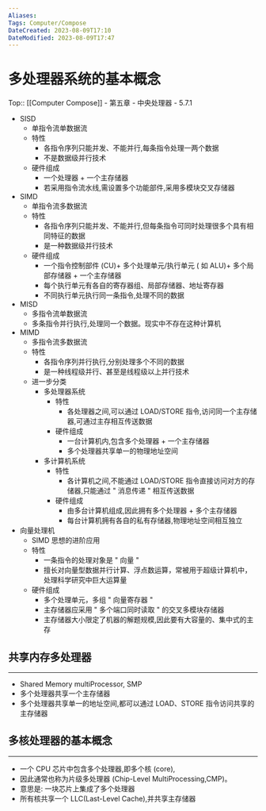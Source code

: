 ```yaml
---
Aliases: 
Tags: Computer/Compose 
DateCreated: 2023-08-09T17:10
DateModified: 2023-08-09T17:47
---
```

# 多处理器系统的基本概念

Top:: [[Computer Compose]] - 第五章 - 中央处理器 - 5.7.1

- SISD
	- 单指令流单数据流
	- 特性
		- 各指令序列只能并发、不能并行,每条指令处理一两个数据
		- 不是数据级并行技术
	- 硬件组成
		- 一个处理器 + 一个主存储器
		- 若采用指令流水线,需设置多个功能部件,采用多模块交叉存储器
- SIMD
	- 单指令流多数据流
	- 特性
		- 各指令序列只能并发、不能并行,但每条指令可同时处理很多个具有相同特征的数据
		- 是一种数据级并行技术
	- 硬件组成
		- 一个指令控制部件 (CU)+ 多个处理单元/执行单元 ( 如 ALU)+ 多个局部存储器 + 一个主存储器
		- 每个执行单元有各自的寄存器组、局部存储器、地址寄存器
		- 不同执行单元执行同一条指令,处理不同的数据
- MISD
	- 多指令流单数据流
	- 多条指令并行执行,处理同一个数据。现实中不存在这种计算机
- MIMD
	- 多指令流多数据流
	- 特性
		- 各指令序列并行执行,分别处理多个不同的数据
		- 是一种线程级并行、甚至是线程级以上并行技术
	- 进一步分类
		- 多处理器系统
			- 特性
				- 各处理器之间,可以通过 LOAD/STORE 指令,访问同一个主存储器,可通过主存相互传送数据
			- 硬件组成
				- 一台计算机内,包含多个处理器 + 一个主存储器
				- 多个处理器共享单一的物理地址空间
		- 多计算机系统
			- 特性
				- 各计算机之间,不能通过 LOAD/STORE 指令直接访问对方的存储器,只能通过 " 消息传递 " 相互传送数据
			- 硬件组成
				- 由多台计算机组成,因此拥有多个处理器 + 多个主存储器
				- 每台计算机拥有各自的私有存储器,物理地址空间相互独立
- 向量处理机
	- SIMD 思想的进阶应用
	- 特性
		- 一条指令的处理对象是 " 向量 "
		- 擅长对向量型数据并行计算、浮点数运算，常被用于超级计算机中，处理科学研究中巨大运算量
	- 硬件组成
		- 多个处理单元，多组 " 向量寄存器 "
		- 主存储器应采用 " 多个端口同时读取 " 的交叉多模块存储器
		- 主存储器大小限定了机器的解题规模,因此要有大容量的、集中式的主存

## 共享内存多处理器
---
- Shared Memory multiProcessor, SMP
- 多个处理器共享一个主存储器
- 多个处理器共享单一的地址空间,都可以通过 LOAD、STORE 指令访问共享的主存储器

## 多核处理器的基本概念
---
- 一个 CPU 芯片中包含多个处理器,即多个核 (core),
- 因此通常也称为片级多处理器 (Chip-Level MultiProcessing,CMP)。
- 意思是: 一块芯片上集成了多个处理器
- 所有核共享一个 LLC(Last-Level Cache),并共享主存储器
